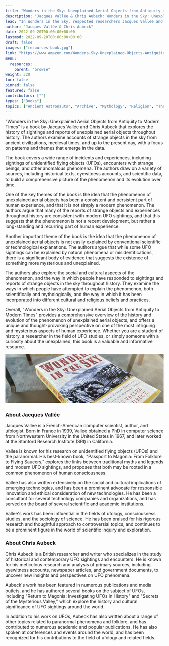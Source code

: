 ```yaml
---
title: "Wonders in the Sky: Unexplained Aerial Objects from Antiquity to Modern Times"
description: "Jacques Vallée & Chris Aubeck: Wonders in the Sky: Unexplained Aerial Objects from Antiquity to Modern Times, 2010"
lead: "In Wonders in the Sky, respected researchers Jacques Vallee and Chris Aubeck examine more than 500 selected reports of sightings from biblical-age antiquity through the year 1879-the point at which the Industrial Revolution deeply changed the nature of human society, and the skies began to open to airplanes, dirigibles, rockets, and other opportunities for misinterpretation represented by military prototypes. Using vivid and engaging case studies, and more than seventy-five illustrations, they reveal that unidentified flying objects have had a major impact not only on popular culture but on our history, on our religion, and on the models of the world humanity has formed from deepest antiquity."
author: "Jacques Vallée & Chris Aubeck"
date: 2022-09-20T00:00:00+00:00
lastmod: 2022-09-20T00:00:00+00:00
draft: false
images: ["resources-book.jpg"]
link: "https://www.amazon.com/Wonders-Sky-Unexplained-Objects-Antiquity/dp/1585428205"
menu:
  resources:
    parent: "browse"
weight: 320
toc: false
pinned: false
featured: false
contributors: [""]
types: ["Books"]
topics: ["Ancient Astronauts", "Archive", "Mythology", "Religion", "The Tradition"]
---
```


"Wonders in the Sky: Unexplained Aerial Objects from Antiquity to Modern Times" is a book by Jacques Vallée and Chris Aubeck that explores the history of sightings and reports of unexplained aerial objects throughout history. The authors examine accounts of strange objects in the sky from ancient civilizations, medieval times, and up to the present day, with a focus on patterns and themes that emerge in the data.

The book covers a wide range of incidents and experiences, including sightings of unidentified flying objects (UFOs), encounters with strange beings, and other anomalous phenomena. The authors draw on a variety of sources, including historical texts, eyewitness accounts, and scientific data, to build a comprehensive picture of the phenomenon and its evolution over time.

One of the key themes of the book is the idea that the phenomenon of unexplained aerial objects has been a consistent and persistent part of human experience, and that it is not simply a modern phenomenon. The authors argue that many of the reports of strange objects and experiences throughout history are consistent with modern UFO sightings, and that this suggests that the phenomenon is not a recent development, but rather a long-standing and recurring part of human experience.

Another important theme of the book is the idea that the phenomenon of unexplained aerial objects is not easily explained by conventional scientific or technological explanations. The authors argue that while some UFO sightings can be explained by natural phenomena or misidentifications, there is a significant body of evidence that suggests the existence of something more mysterious and unexplained.

The authors also explore the social and cultural aspects of the phenomenon, and the way in which people have responded to sightings and reports of strange objects in the sky throughout history. They examine the ways in which people have attempted to explain the phenomenon, both scientifically and mythologically, and the way in which it has been incorporated into different cultural and religious beliefs and practices.

Overall, "Wonders in the Sky: Unexplained Aerial Objects from Antiquity to Modern Times" provides a comprehensive overview of the history and evolution of the phenomenon of unexplained aerial objects, and offers a unique and thought-provoking perspective on one of the most intriguing and mysterious aspects of human experience. Whether you are a student of history, a researcher in the field of UFO studies, or simply someone with a curiosity about the unexplained, this book is a valuable and informative resource.

![Image](images/wonders-in-the-sky-book.jpg "Wonders in the Sky, 2010 — Jacques Vallée & Chris Aubeck")

### About Jacques Vallée

Jacques Vallee is a French-American computer scientist, author, and ufologist. Born in France in 1939, Vallee obtained a PhD in computer science from Northwestern University in the United States in 1967, and later worked at the Stanford Research Institute (SRI) in California.

Vallee is known for his research on unidentified flying objects (UFOs) and the paranormal. His best-known book, "Passport to Magonia: From Folklore to Flying Saucers," explores the links between traditional myths and legends and modern UFO sightings, and proposes that both may be rooted in a common phenomenon of human consciousness.

Vallee has also written extensively on the social and cultural implications of emerging technologies, and has been a prominent advocate for responsible innovation and ethical consideration of new technologies. He has been a consultant for several technology companies and organizations, and has served on the board of several scientific and academic institutions.

Vallee's work has been influential in the fields of ufology, consciousness studies, and the sociology of science. He has been praised for his rigorous research and thoughtful approach to controversial topics, and continues to be a prominent figure in the world of scientific inquiry and exploration.

### About Chris Aubeck

Chris Aubeck is a British researcher and writer who specializes in the study of historical and contemporary UFO sightings and encounters. He is known for his meticulous research and analysis of primary sources, including eyewitness accounts, newspaper articles, and government documents, to uncover new insights and perspectives on UFO phenomena.

Aubeck's work has been featured in numerous publications and media outlets, and he has authored several books on the subject of UFOs, including "Return to Magonia: Investigating UFOs in History" and "Secrets of the Mysterious Valley," which explore the history and cultural significance of UFO sightings around the world.

In addition to his work on UFOs, Aubeck has also written about a range of other topics related to paranormal phenomena and folklore, and has contributed to numerous academic and popular publications. He has also spoken at conferences and events around the world, and has been recognized for his contributions to the field of ufology and related fields.
